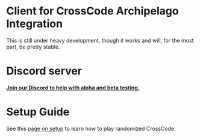 # Client for CrossCode Archipelago Integration

This is still under heavy development, though it works and will, for the most part, be pretty stable.

# Discord server

[**Join our Discord to help with alpha and beta testing.**](https://discord.gg/ZSWfgQdfGr)

# Setup Guide

See this [page on setup](https://github.com/CodeTriangle/CCMultiworldRandomizer/wiki/Setup) to learn how to play
randomized CrossCode.
